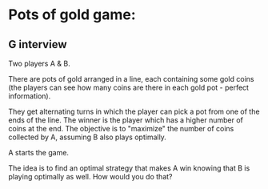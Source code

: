 # Pots of gold game:
## G interview

 Two players A & B. 


 There are pots of gold arranged in a line, each containing some gold coins (the players can see how many coins are there in each gold pot - perfect information). 


 They get alternating turns in which the player can pick a pot from one of the ends of the line. The winner is the player which has a higher number of coins at the end. The objective is to "maximize" the number of coins collected by A, assuming B also plays optimally. 


 A starts the game. 



The idea is to find an optimal strategy that makes A win knowing that B is playing optimally as well. How would you do that? 